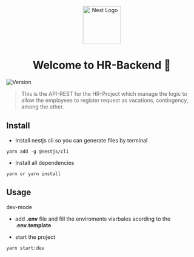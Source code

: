 <p align="center">
  <a href="http://nestjs.com/" target="blank"><img src="https://nestjs.com/img/logo-small.svg" width="100" alt="Nest Logo" /></a>
</p>

<h1 align="center">Welcome to HR-Backend 👋</h1>
<p>
  <img alt="Version" src="https://img.shields.io/badge/version-0.0.1-blue.svg?cacheSeconds=2592000" />
</p>

> This is the API-REST for the HR-Project which manage the logic to allow the employees to register request as vacations, contingency, among the other.

## Install

- Install nestjs cli so you can generate files by terminal
```
yarn add -g @nestjs/cli
```

- Install all dependencies 
```
yarn or yarn install
```

## Usage

dev-mode

- add __.env__ file and fill the enviroments viarbales acording to the __.env.template__ 

- start the project
```
yarn start:dev
```

